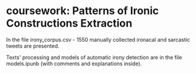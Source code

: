 # coursework: Patterns of Ironic Constructions Extraction

In the file irony_corpus.csv - 1550 manually collected ironacal and sarcastic tweets are presented.

Texts' processing and models of automatic irony detection are in the file models.ipunb (with comments and explanations inside).
